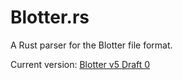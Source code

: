 # Blotter.rs

A Rust parser for the Blotter file format.

Current version: [Blotter v5 Draft 0][spec]

[spec]: https://gist.github.com/JimmyCushnie/7dae698c92a900f2e530668740c20ca2
